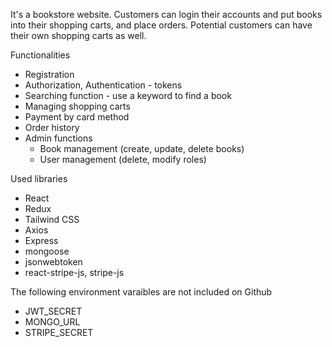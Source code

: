 It's a bookstore website. Customers can login their accounts and put books into their shopping carts, and place orders. Potential customers can have their own shopping carts as well.

Functionalities
* Registration
* Authorization, Authentication - tokens
* Searching function - use a keyword to find a book
* Managing shopping carts
* Payment by card method
* Order history
* Admin functions
  - Book management (create, update, delete books)
  - User management (delete, modify roles)

Used libraries
* React
* Redux
* Tailwind CSS
* Axios
* Express
* mongoose
* jsonwebtoken
* react-stripe-js, stripe-js

The following environment varaibles are not included on Github
* JWT_SECRET
* MONGO_URL
* STRIPE_SECRET


